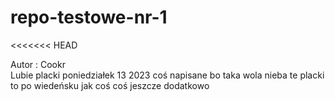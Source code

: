 # repo-testowe-nr-1

<<<<<<< HEAD

Autor : Cookr  
Lubie placki
poniedziałek 13 2023
coś napisane bo taka wola nieba 
te placki to po wiedeńsku jak coś
coś jeszcze dodatkowo

